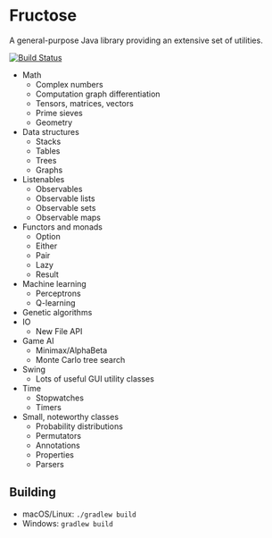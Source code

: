 # Fructose
A general-purpose Java library providing an extensive set of utilities.

[![Build Status](https://travis-ci.org/fwcd/Fructose.svg?branch=master)](https://travis-ci.org/fwcd/Fructose)

* Math
    * Complex numbers
    * Computation graph differentiation
    * Tensors, matrices, vectors
    * Prime sieves
    * Geometry
* Data structures
    * Stacks
    * Tables
    * Trees
    * Graphs
* Listenables
    * Observables
    * Observable lists
    * Observable sets
    * Observable maps
* Functors and monads
    * Option
    * Either
    * Pair
    * Lazy
    * Result
* Machine learning
    * Perceptrons
    * Q-learning
* Genetic algorithms
* IO
    * New File API
* Game AI
    * Minimax/AlphaBeta
    * Monte Carlo tree search
* Swing
    * Lots of useful GUI utility classes
* Time
    * Stopwatches
    * Timers
* Small, noteworthy classes
    * Probability distributions
    * Permutators
    * Annotations
    * Properties
    * Parsers

## Building
* macOS/Linux: `./gradlew build`
* Windows: `gradlew build`
